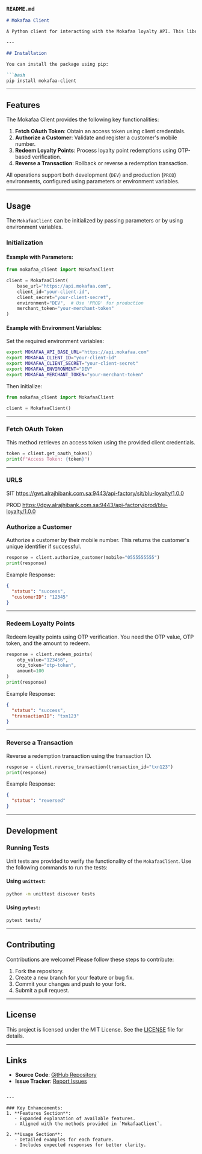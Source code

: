 ### **`README.md`**

```markdown
# Mokafaa Client

A Python client for interacting with the Mokafaa loyalty API. This library provides an easy-to-use interface for operations such as fetching OAuth tokens, authorizing customers, redeeming loyalty points, and reversing transactions.

---

## Installation

You can install the package using pip:

```bash
pip install mokafaa-client
```

---

## Features

The Mokafaa Client provides the following key functionalities:

1. **Fetch OAuth Token**: Obtain an access token using client credentials.
2. **Authorize a Customer**: Validate and register a customer's mobile number.
3. **Redeem Loyalty Points**: Process loyalty point redemptions using OTP-based verification.
4. **Reverse a Transaction**: Rollback or reverse a redemption transaction.

All operations support both development (`DEV`) and production (`PROD`) environments, configured using parameters or environment variables.

---

## Usage

The `MokafaaClient` can be initialized by passing parameters or by using environment variables.

### Initialization

#### Example with Parameters:
```python
from mokafaa_client import MokafaaClient

client = MokafaaClient(
    base_url="https://api.mokafaa.com",
    client_id="your-client-id",
    client_secret="your-client-secret",
    environment="DEV",  # Use 'PROD' for production
    merchant_token="your-merchant-token"
)
```

#### Example with Environment Variables:
Set the required environment variables:
```bash
export MOKAFAA_API_BASE_URL="https://api.mokafaa.com"
export MOKAFAA_CLIENT_ID="your-client-id"
export MOKAFAA_CLIENT_SECRET="your-client-secret"
export MOKAFAA_ENVIRONMENT="DEV"
export MOKAFAA_MERCHANT_TOKEN="your-merchant-token"
```

Then initialize:
```python
from mokafaa_client import MokafaaClient

client = MokafaaClient()
```

---

### Fetch OAuth Token
This method retrieves an access token using the provided client credentials.

```python
token = client.get_oauth_token()
print(f"Access Token: {token}")
```

---
### URLS 
SIT
https://gwt.alrajhibank.com.sa:9443/api-factory/sit/blu-loyalty/1.0.0

PROD
https://dpw.alrajhibank.com.sa:9443/api-factory/prod/blu-loyalty/1.0.0


### Authorize a Customer
Authorize a customer by their mobile number. This returns the customer's unique identifier if successful.

```python
response = client.authorize_customer(mobile="0555555555")
print(response)
```

Example Response:
```json
{
  "status": "success",
  "customerID": "12345"
}
```

---

### Redeem Loyalty Points
Redeem loyalty points using OTP verification. You need the OTP value, OTP token, and the amount to redeem.

```python
response = client.redeem_points(
    otp_value="123456",
    otp_token="otp-token",
    amount=100
)
print(response)
```

Example Response:
```json
{
  "status": "success",
  "transactionID": "txn123"
}
```

---

### Reverse a Transaction
Reverse a redemption transaction using the transaction ID.

```python
response = client.reverse_transaction(transaction_id="txn123")
print(response)
```

Example Response:
```json
{
  "status": "reversed"
}
```

---

## Development

### Running Tests
Unit tests are provided to verify the functionality of the `MokafaaClient`. Use the following commands to run the tests:

#### Using `unittest`:
```bash
python -m unittest discover tests
```

#### Using `pytest`:
```bash
pytest tests/
```

---

## Contributing

Contributions are welcome! Please follow these steps to contribute:

1. Fork the repository.
2. Create a new branch for your feature or bug fix.
3. Commit your changes and push to your fork.
4. Submit a pull request.

---

## License

This project is licensed under the MIT License. See the [LICENSE](LICENSE) file for details.

---

## Links

- **Source Code**: [GitHub Repository](https://github.com/ahmad18189/mokafaa-client)
- **Issue Tracker**: [Report Issues](https://github.com/ahmad18189/mokafaa-client/issues)
```

---

### Key Enhancements:
1. **Features Section**:
   - Expanded explanation of available features.
   - Aligned with the methods provided in `MokafaaClient`.

2. **Usage Section**:
   - Detailed examples for each feature.
   - Includes expected responses for better clarity.


